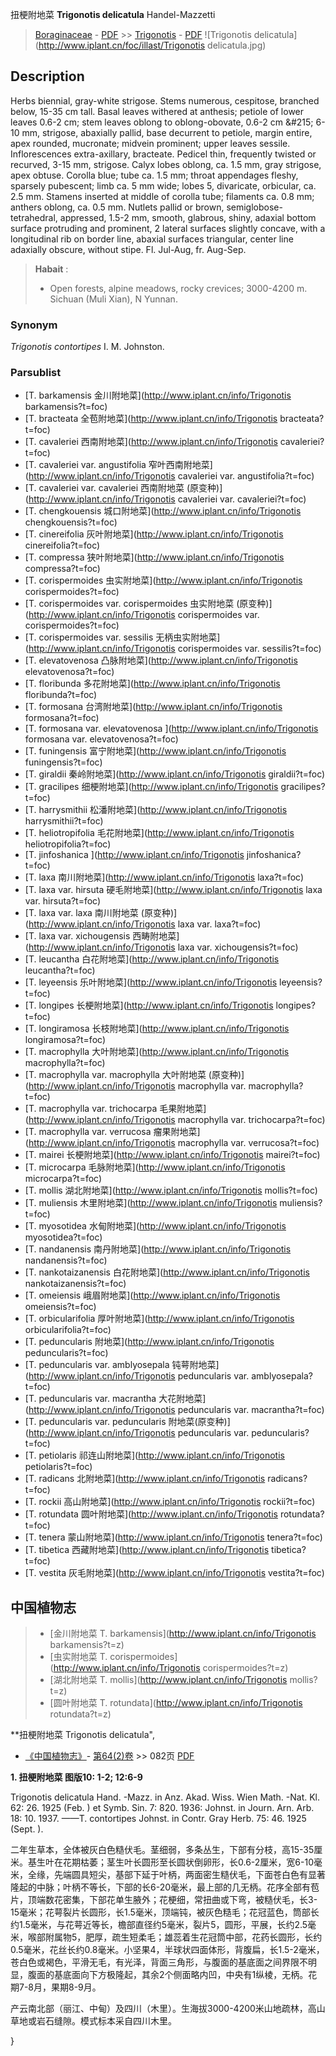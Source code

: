 扭梗附地菜 **Trigonotis delicatula** Handel-Mazzetti

> [Boraginaceae](http://www.iplant.cn/info/Boraginaceae?t=foc) - [PDF](http://www.iplant.cn/foc/pdf/Boraginaceae.pdf) >> [Trigonotis](http://www.iplant.cn/info/Trigonotis?t=foc) - [PDF](http://www.iplant.cn/foc/pdf/Trigonotis.pdf)
![Trigonotis delicatula](http://www.iplant.cn/foc/illast/Trigonotis delicatula.jpg)

## Description

Herbs biennial, gray-white strigose. Stems numerous, cespitose, branched below, 15-35 cm tall. Basal leaves withered at anthesis; petiole of lower leaves 0.6-2 cm; stem leaves oblong to oblong-obovate, 0.6-2 cm &amp;#215; 6-10 mm, strigose, abaxially pallid, base decurrent to petiole, margin entire, apex rounded, mucronate; midvein prominent; upper leaves sessile. Inflorescences extra-axillary, bracteate. Pedicel thin, frequently twisted or recurved, 3-15 mm, strigose. Calyx lobes oblong, ca. 1.5 mm, gray strigose, apex obtuse. Corolla blue; tube ca. 1.5 mm; throat appendages fleshy, sparsely pubescent; limb ca. 5 mm wide; lobes 5, divaricate, orbicular, ca. 2.5 mm. Stamens inserted at middle of corolla tube; filaments ca. 0.8 mm; anthers oblong, ca. 0.5 mm. Nutlets pallid or brown, semiglobose-tetrahedral, appressed, 1.5-2 mm, smooth, glabrous, shiny, adaxial bottom surface protruding and prominent, 2 lateral surfaces slightly concave, with a longitudinal rib on border line, abaxial surfaces triangular, center line adaxially obscure, without stipe. Fl. Jul-Aug, fr. Aug-Sep.

> **Habait** : 
>* Open forests, alpine meadows, rocky crevices; 3000-4200 m. Sichuan (Muli Xian), N Yunnan.

### Synonym
*Trigonotis contortipes* I. M. Johnston.

### Parsublist

* [T.  barkamensis  金川附地菜](http://www.iplant.cn/info/Trigonotis barkamensis?t=foc)
* [T.  bracteata  全苞附地菜](http://www.iplant.cn/info/Trigonotis bracteata?t=foc)
* [T.  cavaleriei  西南附地菜](http://www.iplant.cn/info/Trigonotis cavaleriei?t=foc)
* [T.  cavaleriei var. angustifolia  窄叶西南附地菜](http://www.iplant.cn/info/Trigonotis cavaleriei var. angustifolia?t=foc)
* [T.  cavaleriei var. cavaleriei  西南附地菜 (原变种)](http://www.iplant.cn/info/Trigonotis cavaleriei var. cavaleriei?t=foc)
* [T.  chengkouensis  城口附地菜](http://www.iplant.cn/info/Trigonotis chengkouensis?t=foc)
* [T.  cinereifolia  灰叶附地菜](http://www.iplant.cn/info/Trigonotis cinereifolia?t=foc)
* [T.  compressa  狭叶附地菜](http://www.iplant.cn/info/Trigonotis compressa?t=foc)
* [T.  corispermoides  虫实附地菜](http://www.iplant.cn/info/Trigonotis corispermoides?t=foc)
* [T.  corispermoides var. corispermoides  虫实附地菜 (原变种)](http://www.iplant.cn/info/Trigonotis corispermoides var. corispermoides?t=foc)
* [T.  corispermoides var. sessilis  无柄虫实附地菜](http://www.iplant.cn/info/Trigonotis corispermoides var. sessilis?t=foc)
* [T.  elevatovenosa  凸脉附地菜](http://www.iplant.cn/info/Trigonotis elevatovenosa?t=foc)
* [T.  floribunda  多花附地菜](http://www.iplant.cn/info/Trigonotis floribunda?t=foc)
* [T.  formosana  台湾附地菜](http://www.iplant.cn/info/Trigonotis formosana?t=foc)
* [T.  formosana var. elevatovenosa  ](http://www.iplant.cn/info/Trigonotis formosana var. elevatovenosa?t=foc)
* [T.  funingensis  富宁附地菜](http://www.iplant.cn/info/Trigonotis funingensis?t=foc)
* [T.  giraldii  秦岭附地菜](http://www.iplant.cn/info/Trigonotis giraldii?t=foc)
* [T.  gracilipes  细梗附地菜](http://www.iplant.cn/info/Trigonotis gracilipes?t=foc)
* [T.  harrysmithii  松潘附地菜](http://www.iplant.cn/info/Trigonotis harrysmithii?t=foc)
* [T.  heliotropifolia  毛花附地菜](http://www.iplant.cn/info/Trigonotis heliotropifolia?t=foc)
* [T.  jinfoshanica  ](http://www.iplant.cn/info/Trigonotis jinfoshanica?t=foc)
* [T.  laxa  南川附地菜](http://www.iplant.cn/info/Trigonotis laxa?t=foc)
* [T.  laxa var. hirsuta  硬毛附地菜](http://www.iplant.cn/info/Trigonotis laxa var. hirsuta?t=foc)
* [T.  laxa var. laxa  南川附地菜 (原变种)](http://www.iplant.cn/info/Trigonotis laxa var. laxa?t=foc)
* [T.  laxa var. xichougensis  西畴附地菜](http://www.iplant.cn/info/Trigonotis laxa var. xichougensis?t=foc)
* [T.  leucantha  白花附地菜](http://www.iplant.cn/info/Trigonotis leucantha?t=foc)
* [T.  leyeensis  乐叶附地菜](http://www.iplant.cn/info/Trigonotis leyeensis?t=foc)
* [T.  longipes  长梗附地菜](http://www.iplant.cn/info/Trigonotis longipes?t=foc)
* [T.  longiramosa  长枝附地菜](http://www.iplant.cn/info/Trigonotis longiramosa?t=foc)
* [T.  macrophylla  大叶附地菜](http://www.iplant.cn/info/Trigonotis macrophylla?t=foc)
* [T.  macrophylla var. macrophylla  大叶附地菜 (原变种)](http://www.iplant.cn/info/Trigonotis macrophylla var. macrophylla?t=foc)
* [T.  macrophylla var. trichocarpa  毛果附地菜](http://www.iplant.cn/info/Trigonotis macrophylla var. trichocarpa?t=foc)
* [T.  macrophylla var. verrucosa  瘤果附地菜](http://www.iplant.cn/info/Trigonotis macrophylla var. verrucosa?t=foc)
* [T.  mairei  长梗附地菜](http://www.iplant.cn/info/Trigonotis mairei?t=foc)
* [T.  microcarpa  毛脉附地菜](http://www.iplant.cn/info/Trigonotis microcarpa?t=foc)
* [T.  mollis  湖北附地菜](http://www.iplant.cn/info/Trigonotis mollis?t=foc)
* [T.  muliensis  木里附地菜](http://www.iplant.cn/info/Trigonotis muliensis?t=foc)
* [T.  myosotidea  水甸附地菜](http://www.iplant.cn/info/Trigonotis myosotidea?t=foc)
* [T.  nandanensis  南丹附地菜](http://www.iplant.cn/info/Trigonotis nandanensis?t=foc)
* [T.  nankotaizanensis  白花附地菜](http://www.iplant.cn/info/Trigonotis nankotaizanensis?t=foc)
* [T.  omeiensis  峨眉附地菜](http://www.iplant.cn/info/Trigonotis omeiensis?t=foc)
* [T.  orbicularifolia  厚叶附地菜](http://www.iplant.cn/info/Trigonotis orbicularifolia?t=foc)
* [T.  peduncularis  附地菜](http://www.iplant.cn/info/Trigonotis peduncularis?t=foc)
* [T.  peduncularis var. amblyosepala  钝萼附地菜](http://www.iplant.cn/info/Trigonotis peduncularis var. amblyosepala?t=foc)
* [T.  peduncularis var. macrantha  大花附地菜](http://www.iplant.cn/info/Trigonotis peduncularis var. macrantha?t=foc)
* [T.  peduncularis var. peduncularis  附地菜(原变种)](http://www.iplant.cn/info/Trigonotis peduncularis var. peduncularis?t=foc)
* [T.  petiolaris  祁连山附地菜](http://www.iplant.cn/info/Trigonotis petiolaris?t=foc)
* [T.  radicans  北附地菜](http://www.iplant.cn/info/Trigonotis radicans?t=foc)
* [T.  rockii  高山附地菜](http://www.iplant.cn/info/Trigonotis rockii?t=foc)
* [T.  rotundata  圆叶附地菜](http://www.iplant.cn/info/Trigonotis rotundata?t=foc)
* [T.  tenera  蒙山附地菜](http://www.iplant.cn/info/Trigonotis tenera?t=foc)
* [T.  tibetica  西藏附地菜](http://www.iplant.cn/info/Trigonotis tibetica?t=foc)
* [T.  vestita  灰毛附地菜](http://www.iplant.cn/info/Trigonotis vestita?t=foc)

## 中国植物志

> * [金川附地菜  T.  barkamensis](http://www.iplant.cn/info/Trigonotis barkamensis?t=z)
> * [虫实附地菜  T.  corispermoides](http://www.iplant.cn/info/Trigonotis corispermoides?t=z)
> * [湖北附地菜  T.  mollis](http://www.iplant.cn/info/Trigonotis mollis?t=z)
> * [圆叶附地菜  T.  rotundata](http://www.iplant.cn/info/Trigonotis rotundata?t=z)

**扭梗附地菜 Trigonotis delicatula",

* [《中国植物志》](http://www.iplant.cn/frps)- [第64(2)卷](http://www.iplant.cn/frps/vol/64(2)) >> 082页 [PDF](http://www.iplant.cn/frps/pdf/64(2)/082.pdf)

**1. 扭梗附地菜 图版10: 1-2; 12:6-9**

Trigonotis delicatula Hand. -Mazz. in Anz. Akad. Wiss. Wien Math. -Nat. Kl. 62: 26. 1925 (Feb. ) et Symb. Sin. 7: 820. 1936: Johnst. in Journ. Arn. Arb. 18: 10. 1937. ——T. contortipes Johnst. in Contr. Gray Herb. 75: 46. 1925 (Sept. ).

二年生草本，全体被灰白色糙伏毛。茎细弱，多条丛生，下部有分枝，高15-35厘米。基生叶在花期枯萎；茎生叶长圆形至长圆状倒卵形，长0.6-2厘米，宽6-10毫米，全缘，先端圆具短尖，基部下延于叶柄，两面密生糙伏毛，下面苍白色有显著隆起的中脉；叶柄不等长，下部的长6-20毫米，最上部的几无柄。花序全部有苞片，顶端数花密集，下部花单生腋外；花梗细，常扭曲或下弯，被糙伏毛，长3-15毫米；花萼裂片长圆形，长1.5毫米，顶端钝，被灰色糙毛；花冠蓝色，筒部长约1.5毫米，与花萼近等长，檐部直径约5毫米，裂片5，圆形，平展，长约2.5毫米，喉部附属物5，肥厚，疏生短柔毛；雄蕊着生花冠筒中部，花药长圆形，长约0.5毫米，花丝长约0.8毫米。小坚果4，半球状四面体形，背腹扁，长1.5-2毫米，苍白色或褐色，平滑无毛，有光泽，背面三角形，与腹面的基底面之间界限不明显，腹面的基底面向下方极隆起，其余2个侧面略内凹，中央有1纵棱，无柄。花期7-8月，果期8-9月。

产云南北部（丽江、中甸）及四川（木里）。生海拔3000-4200米山地疏林，高山草地或岩石缝隙。模式标本采自四川木里。

}